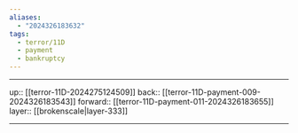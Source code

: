 ```yaml
---
aliases:
  - "2024326183632"
tags:
  - terror/11D
  - payment
  - bankruptcy
---
```




***

up:: [[terror-11D-2024275124509]]
back:: [[terror-11D-payment-009-2024326183543]]
forward:: [[terror-11D-payment-011-2024326183655]]
layer:: [[brokenscale|layer-333]]

***
